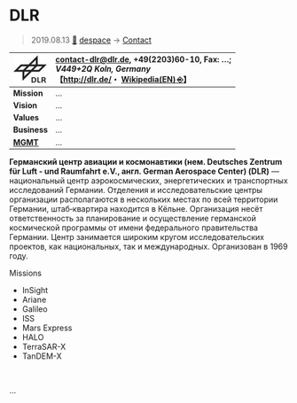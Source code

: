 # DLR
> 2019.08.13 [🚀](../../index/index.md) [despace](../index.md) → [Contact](../contact.md)

|[![](../f/contact/d/dlr_logo1_thumb.webp)](../f/contact/d/dlr_logo1.webp)|<contact-dlr@dlr.de>, +49(2203)60-10, Fax: …;<br> *V449+2Q Koln, Germany*<br> 【<http://dlr.de/>・ [Wikipedia(EN) ⎆](https://en.wikipedia.org/wiki/German_Aerospace_Center)】|
|:--|:--|
|**Mission**|…|
|**Vision**|…|
|**Values**|…|
|**Business**|…|
|**[MGMT](../mgmt.md)**|…|

**Германский центр авиации и космонавтики (нем. Deutsches Zentrum für Luft - und Raumfahrt e.V., англ. German Aerospace Center) (DLR)** — национальный центр аэрокосмических, энергетических и транспортных исследований Германии. Отделения и исследовательские центры организации располагаются в нескольких местах по всей территории Германии, штаб‑квартира находится в Кёльне. Организация несёт ответственность за планирование и осуществление германской космической программы от имени федерального правительства Германии. Центр занимается широким кругом исследовательских проектов, как национальных, так и международных. Организован в 1969 году.

Missions

   - InSight
   - Ariane
   - Galileo
   - ISS
   - Mars Express
   - HALO
   - TerraSAR-X
   - TanDEM-X


<p style="page-break-after:always"> </p>

…
